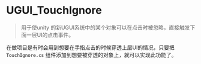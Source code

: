 # UGUI_TouchIgnore
> 用于使unity 的新UGUI系统中的某个对象可以在点击时被忽略，直接触发下面一层UI的点击事件。

在做项目是有时会用到想要在手指点击的时候穿透上层UI的情况，只要把`TouchIgnore.cs` 组件添加到想要被穿透的对象上，就可以实现此功能了。



